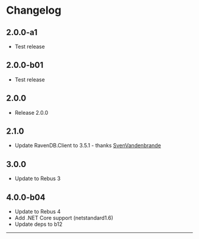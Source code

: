 # Changelog

## 2.0.0-a1

* Test release

## 2.0.0-b01

* Test release

## 2.0.0

* Release 2.0.0

## 2.1.0

* Update RavenDB.Client to 3.5.1 - thanks [SvenVandenbrande]

## 3.0.0

* Update to Rebus 3

## 4.0.0-b04

* Update to Rebus 4
* Add .NET Core support (netstandard1.6)
* Update deps to b12

---

[SvenVandenbrande]: https://github.com/SvenVandenbrande